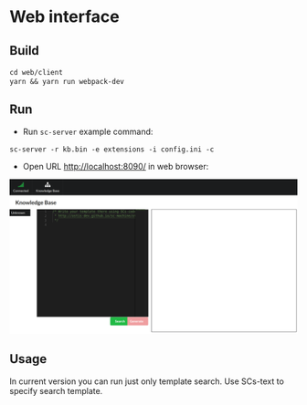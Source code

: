 # Web interface

## Build

```
cd web/client
yarn && yarn run webpack-dev
```

## Run

- Run `sc-server` example command:

```
sc-server -r kb.bin -e extensions -i config.ini -c
```

- Open URL [http://localhost:8090/](http://localhost:8090/) in web browser:

![Web interface screenshot](../images/tools/web.png)

## Usage

In current version you can run just only template search.
Use SCs-text to specify search template.